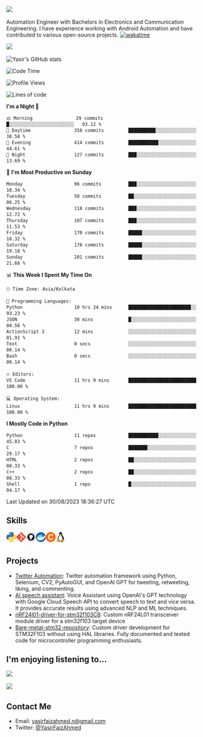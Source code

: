 <!-- # [![Typing SVG](https://readme-typing-svg.demolab.com/?lines=Yasir+Faiz+Ahmed;Automation+Engineer&multiline=true&color=74DA0E)](https://git.io/typing-svg) -->
![](https://readme-typing-svg.demolab.com/?lines=Yasir+Faiz+Ahmed;&pause=10000&multiline=true&color=33C1FF&duration=2000&size=30&height=50&width=600&) 

Automation Engineer with Bachelors in Electronics and Communication Engineering. I have experience working with Android Automation and have contributed to various open-source projects.  [![wakatime](https://wakatime.com/badge/user/a9e00d41-03d8-4310-b678-7bcc046966dc.svg)](https://wakatime.com/@a9e00d41-03d8-4310-b678-7bcc046966dc)



![](https://github-readme-stats.vercel.app/api/top-langs/?username=yasirfaizahmed&langs_count=10&hide_progress=true)   

![Yasir's GitHub stats](https://github-readme-stats.vercel.app/api?username=yasirfaizahmed&include_all_commits=true&rank_icon=github)



<!-- [![Top Langs](https://github-readme-stats.vercel.app/api/top-langs/?username=yasirfaizahmed)] -->

<!--START_SECTION:waka-->
![Code Time](http://img.shields.io/badge/Code%20Time-77%20hrs%2045%20mins-blue)

![Profile Views](http://img.shields.io/badge/Profile%20Views-242-blue)

![Lines of code](https://img.shields.io/badge/From%20Hello%20World%20I%27ve%20Written-128.6%20thousand%20lines%20of%20code-blue)

**I'm a Night 🦉** 

```text
🌞 Morning                29 commits          █░░░░░░░░░░░░░░░░░░░░░░░░   03.12 % 
🌆 Daytime                358 commits         ██████████░░░░░░░░░░░░░░░   38.58 % 
🌃 Evening                414 commits         ███████████░░░░░░░░░░░░░░   44.61 % 
🌙 Night                  127 commits         ███░░░░░░░░░░░░░░░░░░░░░░   13.69 % 
```
📅 **I'm Most Productive on Sunday** 

```text
Monday                   96 commits          ███░░░░░░░░░░░░░░░░░░░░░░   10.34 % 
Tuesday                  58 commits          ██░░░░░░░░░░░░░░░░░░░░░░░   06.25 % 
Wednesday                118 commits         ███░░░░░░░░░░░░░░░░░░░░░░   12.72 % 
Thursday                 107 commits         ███░░░░░░░░░░░░░░░░░░░░░░   11.53 % 
Friday                   170 commits         █████░░░░░░░░░░░░░░░░░░░░   18.32 % 
Saturday                 178 commits         █████░░░░░░░░░░░░░░░░░░░░   19.18 % 
Sunday                   201 commits         █████░░░░░░░░░░░░░░░░░░░░   21.66 % 
```


📊 **This Week I Spent My Time On** 

```text
🕑︎ Time Zone: Asia/Kolkata

💬 Programming Languages: 
Python                   10 hrs 24 mins      ███████████████████████░░   93.23 % 
JSON                     30 mins             █░░░░░░░░░░░░░░░░░░░░░░░░   04.56 % 
ActionScript 3           12 mins             ░░░░░░░░░░░░░░░░░░░░░░░░░   01.91 % 
Text                     0 secs              ░░░░░░░░░░░░░░░░░░░░░░░░░   00.14 % 
Bash                     0 secs              ░░░░░░░░░░░░░░░░░░░░░░░░░   00.14 % 

🔥 Editors: 
VS Code                  11 hrs 9 mins       █████████████████████████   100.00 % 

💻 Operating System: 
Linux                    11 hrs 9 mins       █████████████████████████   100.00 % 
```

**I Mostly Code in Python** 

```text
Python                   11 repos            ███████████░░░░░░░░░░░░░░   45.83 % 
C                        7 repos             ███████░░░░░░░░░░░░░░░░░░   29.17 % 
HTML                     2 repos             ██░░░░░░░░░░░░░░░░░░░░░░░   08.33 % 
C++                      2 repos             ██░░░░░░░░░░░░░░░░░░░░░░░   08.33 % 
Shell                    1 repo              █░░░░░░░░░░░░░░░░░░░░░░░░   04.17 % 
```




 Last Updated on 30/08/2023 18:36:27 UTC
<!--END_SECTION:waka-->

## Skills

<a href="https://www.python.org" target="_blank"> <img align="left" alt="Python" width="26px" src="https://github.com/yasirfaizahmed/yasirfaizahmed/blob/main/icons/python-5.svg"/> </a>
<a href="https://git-scm.com/" target="_blank"> <img align="left" alt="git" width="26px" src="https://github.com/yasirfaizahmed/yasirfaizahmed/blob/main/icons/Git-Icon-1788C.png"/> </a>
<a href="https://github.com/" target="_blank"> <img align="left" alt="git" width="26px" src="https://github.com/yasirfaizahmed/yasirfaizahmed/blob/main/icons/khjk.png"/> </a>
<a href="https://www.docker.com/" target="_blank"> <img align="left" alt="Python" width="26px" src="https://github.com/yasirfaizahmed/yasirfaizahmed/blob/main/icons/919853.png"/> </a>
<a href="https://www.cprogramming.com/" target="_blank"> <img align="left" alt="C" width="26px" src="https://github.com/yasirfaizahmed/yasirfaizahmed/blob/main/icons/512px-Icon_C_orange.svg.png"/> </a>
<a href="https://docs.kernel.org/" target="_blank"> <img align="left" alt="Python" width="26px" src="https://github.com/yasirfaizahmed/yasirfaizahmed/blob/main/icons/6124995.png"/> </a>
<br />
<br />


## Projects

- [Twitter Automation](https://github.com/yasirfaizahmed/twitter_automation): Twitter automation framework using Python, Selenium, CV2, PyAutoGUI, and OpenAI GPT for tweeting, retweeting, liking, and commenting.
- [AI speech assistant](https://github.com/yasirfaizahmed/AI_speech_assistant): Voice Assistant using OpenAI's GPT technology with Google Cloud Speech API to convert speech to text and vice versa. It provides accurate results using advanced NLP and ML techniques.
- [nRF24l01-driver-for-stm32f103C8](https://github.com/yasirfaizahmed/nRF24l01-driver-for-stm32f103C8): Custom nRF24L01 transceiver module driver for a stm32f103 target device
- [Bare-metal-stm32-repository](https://github.com/yasirfaizahmed/Bare-metal-stm32-repository): Custom driver development for STM32F103 without using HAL libraries. Fully documented and tested code for microcontroller programming enthusiasts.


## I'm enjoying listening to...

![](https://spotify-github-profile.vercel.app/api/view.svg?uid=31ttokkvyjosmekcpufcqhsuurmi&cover_image=true&theme=default&show_offline=true&background_color=121212&interchange=true)

![](https://spotify-recently-played-readme.vercel.app/api?user=31ttokkvyjosmekcpufcqhsuurmi&count=1)

## Contact Me

- Email: [yasirfaizahmed.n@gmail.com](yasirfaizahmed.n@gmail.com)
- Twitter: [@YasirFaizAhmed](https://twitter.com/YasirFaizAhmed)




